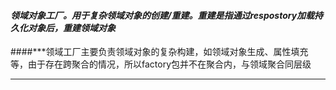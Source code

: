 #### ***领域对象工厂。用于复杂领域对象的创建/重建。重建是指通过respostory加载持久化对象后，重建领域对象***

####***领域工厂主要负责领域对象的复杂构建，如领域对象生成、属性填充等，由于存在跨聚合的情况，所以factory包并不在聚合内，与领域聚合同层级
***